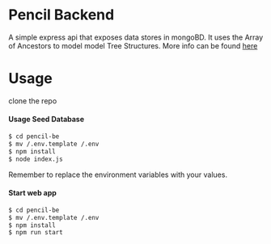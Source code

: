 # Pencil Backend

A simple express api that exposes data stores in mongoBD.
It uses the Array of Ancestors to model model Tree Structures.
More info can be found [here](https://docs.mongodb.com/manual/tutorial/model-tree-structures-with-ancestors-array/) 

#  Usage
clone the repo

#### Usage Seed Database
 ```sh
$ cd pencil-be
$ mv /.env.template /.env
$ npm install
$ node index.js
```
Remember to replace the environment variables with your values.

#### Start web app
 ```sh
$ cd pencil-be
$ mv /.env.template /.env
$ npm install
$ npm run start
```